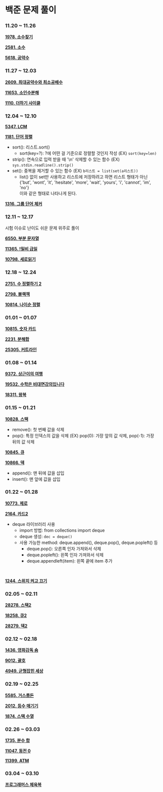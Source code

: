 # 백준 문제 풀이

### 11.20 ~ 11.26

**[1978. 소수찾기](./수학/1987.py)**
<br>

**[2581. 소수](./수학/2581.py)**
<br>

**[5618. 공약수](./수학/5618.py)**


### 11.27 ~ 12.03

**[2609. 최대공약수와 최소공배수](./수학/2609.py)**
<br>

**[11653. 소인수분해](./수학/11653.py)**
<br>

**[1110. 더하기 사이클](./수학/1110.py)**

### 12.04 ~ 12.10

**[5347. LCM](./수학/5347.py)**
<br>

**[1181. 단어 정렬](./문자열/1181.py)**
- sort(): 리스트.sort()
    - sort(key=?): ?에 어떤 걸 기준으로 정렬할 것인지 작성 (EX) `sort(key=len)`
- strip(): 연속으로 입력 받을 때 '\n' 삭제할 수 있는 함수 (EX) `sys.stdin.readline().strip()`
- set(): 중복을 제거할 수 있는 함수 (EX) `b리스트 = list(set(a리스트))`
    - list() 없이 set만 사용하고 리스트에 저장하려고 하면 리스트 형태가 아닌    
    {'but', 'wont', 'it', 'hesitate', 'more', 'wait', 'yours', 'i', 'cannot', 'im', 'no'}   
    이와 같은 형태로 나타나게 된다.

**[1316. 그룹 단어 체커](./문자열/1316.py)**

### 12.11 ~ 12.17 

시험 이슈로 난이도 쉬운 문제 위주로 풀이

**[6550. 부분 문자열](./문자열/6550.py)**
<br>

**[11365. !밀비 급일](./문자열/11365.py)**
<br>

**[10798. 세로읽기](./문자열/10798.py)**

### 12.18 ~ 12.24 

**[2751. 수 정렬하기 2](./정렬/2751.py)**
<br>

**[2798. 블랙잭](./브루트포스/2798.py)**
<br>

**[10814. 나이순 정렬](./정렬/10814.py)**

### 01.01 ~ 01.07

**[10815. 숫자 카드](./정렬/10815.py)**
<br>

**[2231. 분해합](./브루트포스/2231.py)**
<br>

**[25305. 커트라인](./정렬/25305.py)**

### 01.08 ~ 01.14
**[9372. 상근이의 여행](./트리/9372.py)**
<br>

**[19532. 수학은 비대면강의입니다](./브루트포스/19532.py)**
<br>

**[18311. 왕복](./구현/18311.py)**

### 01.15 ~ 01.21
**[10828. 스택](./자료구조/10828.py)**
- remove(): 첫 번째 값을 삭제
- pop(): 특정 인덱스의 값을 삭제 (EX) pop(0): 가장 앞의 값 삭제, pop(-1): 가장 뒤의 값 삭제

**[10845. 큐](./자료구조/10845.py)**
<br>

**[10866. 덱](./자료구조/10866.py)**
- append(): 맨 뒤에 값을 삽입
- insert(): 맨 앞에 값을 삽입

### 01.22 ~ 01.28
**[10773. 제로](./자료구조/10773.py)**
<br>

**[2164. 카드2](./자료구조/2164.py)**
- deque 라이브러리 사용
    - import 방법: from collections import deque
    - deque 생성: `dec = deque()`
    - 사용 가능한 method: deque.append(), deque.pop(), deque.popleft() 등
        - deque.pop(): 오른쪽 인자 가져와서 삭제
        - deque.popleft(): 왼쪽 인자 가져와서 삭제
        - deque.appendleft(item): 왼쪽 끝에 item 추가 
<br>

**[1244. 스위치 켜고 끄기](./구현/1244.py)**

### 02.05 ~ 02.11
**[28278. 스택2](./자료구조/28278.py)**
<br>

**[18258. 큐2](./자료구조/18258.py)**
<br>

**[28279. 덱2](./자료구조/28279.py)**

### 02.12 ~ 02.18
**[1436. 영화감독 숌](./브루트포스/1436.py)**
<br>

**[9012. 괄호](./자료구조/9012.py)**
<br>

**[4949. 균형잡힌 세상](./자료구조/4949.py)**

### 02.19 ~ 02.25
**[5585. 거스름돈](./그리디/5585.py)**
<br>

**[2012. 등수 매기기](./그리디/2012.py)**
<br>

**[1874. 스택 수열](./자료구조/1874.py)**

### 02.26 ~ 03.03
**[1735. 분수 합](./수학/1735.py)**
<br>

**[11047. 동전 0](./그리디/11047.py)**
<br>

**[11399. ATM](./그리디/11399.py)**

### 03.04 ~ 03.10
**[프로그래머스 체육복](./그리디/체육복.py)**
<br>